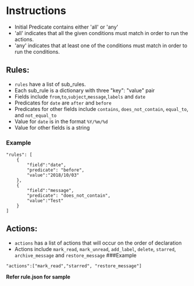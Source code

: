 
# Instructions

* Initial Predicate contains either 'all' or 'any'
* 'all' indicates that all the given conditions must match in order to run the actions.
* 'any' indicates that at least one of the conditions must match in order to run the conditions.

## Rules:
* `rules` have a list of sub_rules.
* Each sub_rule is a dictionary with three "key": "value" pair
* Fields include `from`,`to`,`subject`,`message`,`labels` and `date`
* Predicates for `date` are `after` and `before`
* Predicates for other fields include `contains`, `does_not_contain`, `equal_to`, and `not_equal_to`
* Value for `date` is in the format `%Y/%m/%d`
* Value for other fields is a string
### Example
```
"rules": [
    {
        "field":"date",
        "predicate": "before",
        "value":"2018/10/03"
    },
    {
        "field":"message",
        "predicate": "does_not_contain",
        "value":"Test"
    }
]
```

## Actions:
* `actions` has a list of actions that will occur on the order of declaration
* Actions include `mark_read`, `mark_unread`, `add_label`, `delete`, `starred`, `archive_message` and `restore_message`
###Example
```
"actions":["mark_read","starred", "restore_message"]
```

**Refer rule.json for sample**

